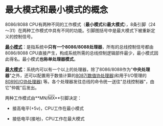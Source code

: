 # 最大模式和最小模式的概念

   8086/8088 CPU有两种不同的工作模式（**最小模式**和**最大模式**），8条引脚（24～31）在两种工作模式中具有不同的功能。引脚图括号中是最大模式下被重新定义的控制信号。

[**最小模式**](./最小工作模式.md)：是指系统中**只有一个8086/8088处理器**，所有的总线控制信号都由8086/8088 CPU直接产生，构成系统所需的总线控制逻辑部件最少，最小模式因此得名。最小模式**也称单处理器模式**。  

[**最大模式**](./最大工作模式.md)：系统内可以有一个以上的处理器，除了8086/8088作为"**中央处理器**"之外，还可以配置用于数值计算的[8087(数值协处理器)](../../第八章/8087算数协处理器.md)和用于I/O管理的[8089(I/O协处理器)](../../第八章/../../第八章/8087算数协处理器.md) 等。各个处理器发往总线的命令统一送往"总线控制器"，由它"仲裁"后发出。

两种工作模式由**MN/<SPAN style="TEXT-DECORATION: overline">MX</SPAN>**引脚决定：

- 接高电平(+5v)，CPU工作在最小模式

- 接低电平(接地)，CPU工作在最大模式